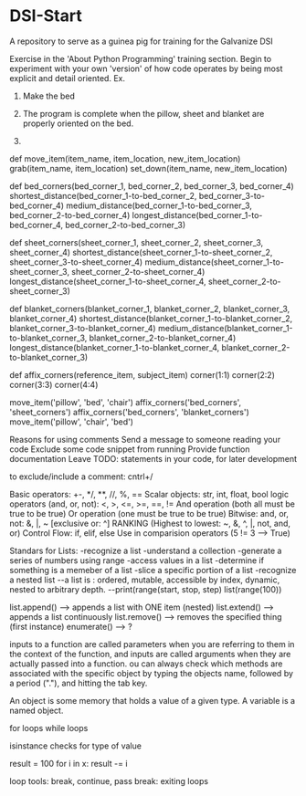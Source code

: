 # DSI-Start
A repository to serve as a guinea pig for training for the Galvanize DSI

Exercise in the 'About Python Programming' training section. Begin to experiment with your own 'version' of how code operates by being most explicit and detail oriented. Ex.
1. Make the bed

2. The program is complete when the pillow, sheet and blanket are properly oriented on the bed. 

3. 
def move_item(item_name, item_location, new_item_location)
       grab(item_name, item_location)
       set_down(item_name, new_item_location)

def bed_corners(bed_corner_1, bed_corner_2, bed_corner_3, bed_corner_4)
       shortest_distance(bed_corner_1-to-bed_corner_2, bed_corner_3-to-bed_corner_4)
       medium_distance(bed_corner_1-to-bed_corner_3, bed_corner_2-to-bed_corner_4)
       longest_distance(bed_corner_1-to-bed_corner_4, bed_corner_2-to-bed_corner_3)

def sheet_corners(sheet_corner_1, sheet_corner_2, sheet_corner_3, sheet_corner_4)
       shortest_distance(sheet_corner_1-to-sheet_corner_2, sheet_corner_3-to-sheet_corner_4) 
       medium_distance(sheet_corner_1-to-sheet_corner_3, sheet_corner_2-to-sheet_corner_4)
       longest_distance(sheet_corner_1-to-sheet_corner_4, sheet_corner_2-to-sheet_corner_3)

def blanket_corners(blanket_corner_1, blanket_corner_2, blanket_corner_3, blanket_corner_4)
       shortest_distance(blanket_corner_1-to-blanket_corner_2, blanket_corner_3-to-blanket_corner_4)
       medium_distance(blanket_corner_1-to-blanket_corner_3, blanket_corner_2-to-blanket_corner_4)
       longest_distance(blanket_corner_1-to-blanket_corner_4, blanket_corner_2-to-blanket_corner_3)
       
def affix_corners(reference_item, subject_item)
       corner(1:1)
       corner(2:2)
       corner(3:3)
       corner(4:4)
       
move_item('pillow', 'bed', 'chair')
affix_corners('bed_corners', 'sheet_corners')
affix_corners('bed_corners', 'blanket_corners')
move_item('pillow', 'chair', 'bed')

Reasons for using comments
Send a message to someone reading your code
Exclude some code snippet from running
Provide function documentation
Leave TODO: statements in your code, for later development

to exclude/include a comment: cntrl+/

Basic operators: +-, */, **, //, %, ==
Scalar objects: str, int, float, bool
logic operators (and, or, not): <, >, <=, >=, ==, !=
And operation (both all must be true to be true)
Or operation (one must be true to be true)
Bitwise: and, or, not: &, |, ~      [exclusive or: ^]
RANKING (Highest to lowest: ~, &, ^, |, not, and, or)
Control Flow: if, elif, else
Use in comparision operators (5 != 3 --> True)

Standars for Lists:
-recognize a list 
-understand a collection
-generate a series of numbers using range 
-access values in a list 
-determine if something is a memeber of a list 
-slice a specific portion of a list
-recognize a nested list 
--a list is : ordered, mutable, accessible by index, dynamic, nested to arbitrary depth.
--print(range(start, stop, step)
list(range(100))

list.append()    --> appends a list with ONE item (nested)
list.extend()    --> appends a list continuously 
list.remove()    --> removes the specified thing (first instance)
enumerate()      --> ?

inputs to a function are called parameters when you are referring to them in the context of the function, and inputs are called arguments when they are actually passed into a function. ou can always check which methods are associated with the specific object by typing the objects name, followed by a period ("."), and hitting the tab key.

An object is some memory that holds a value of a given type.
A variable is a named object.

for loops
while loops

isinstance checks for type of value 

result = 100
for i in x:
    result -= i
    
loop tools: break, continue, pass
break: exiting loops
    
